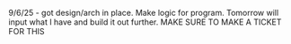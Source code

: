 9/6/25 - got design/arch in place. Make logic for program. Tomorrow will input what I have and build it out further. MAKE SURE TO MAKE A TICKET FOR THIS